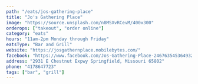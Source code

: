 ```yaml
---
path: "/eats/jos-gathering-place"
title: "Jo's Gathering Place"
image: "https://source.unsplash.com/n8MSXvRCevM/400x300"
orderops: ["takeout", "order online"]
category: "eats"
hours: "11am-2pm Monday through Friday"
eatsType: "Bar and Grill"
website: "https://josgathernplace.mobilebytes.com/"
facebook: "https://www.facebook.com/Jos-Gathering-Place-246763545364932"
address: "2931 E Chestnut Expwy Springfield, Missouri 65802"
phone: "4178647723"
tags: ["bar", "grill"]
---
```

